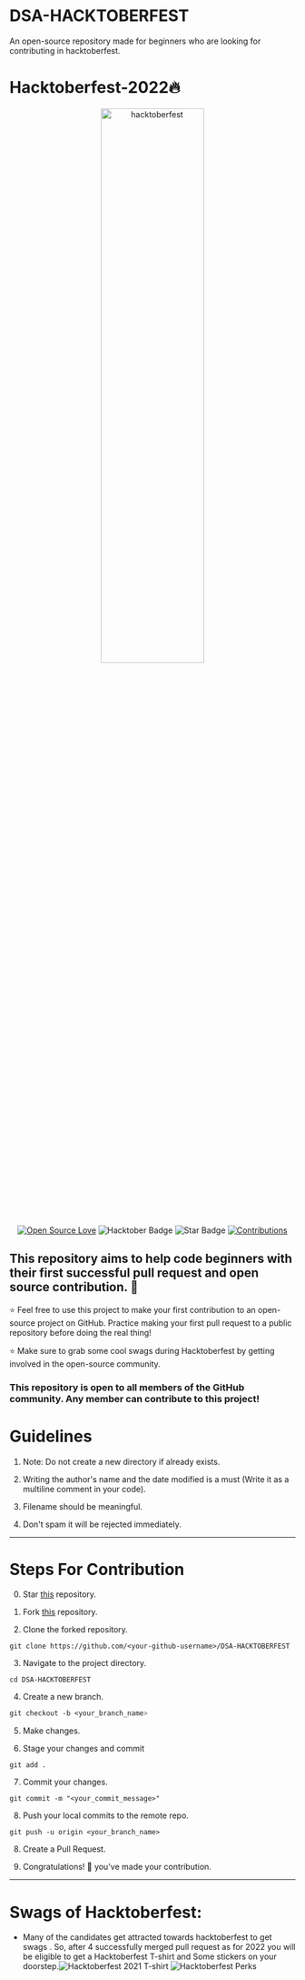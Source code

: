 # DSA-HACKTOBERFEST

An open-source repository made for beginners who are looking for contributing in hacktoberfest.

  

# Hacktoberfest-2022🔥

  

<div  align="center">

<img  src="https://raw.githubusercontent.com/deniss-eh/hacktuber/main/hacktoberfest.png"  alt="hacktoberfest"  width="60%"  height="50%">

</div>
<div align="center">

[![Open Source Love](https://firstcontributions.github.io/open-source-badges/badges/open-source-v1/open-source.svg)](https://github.com/deniss-eh/DSA-HACKTOBERFEST)
<img src="https://img.shields.io/badge/HacktoberFest-2022-blueviolet" alt="Hacktober Badge"/>
<img src="https://img.shields.io/static/v1?label=%E2%AD%90&message=If%20Useful&style=style=flat&color=BC4E99" alt="Star Badge"/>
<a href="https://github.com/SamarthTMSL" ><img src="https://img.shields.io/badge/Contributions-welcome-green.svg?style=flat&logo=github" alt="Contributions" /></a>

</div>

  

## This repository aims to help code beginners with their first successful pull request and open source contribution. :partying_face:

  

:star: Feel free to use this project to make your first contribution to an open-source project on GitHub. Practice making your first pull request to a public repository before doing the real thing!

  

:star: Make sure to grab some cool swags during Hacktoberfest by getting involved in the open-source community.

  

### This repository is open to all members of the GitHub community. Any member can contribute to this project!

# Guidelines

  
  

1. Note: Do not create a new directory if already exists.

2. Writing the author's name and the date modified is a must (Write it as a multiline comment in your code).

3. Filename should be meaningful.

4. Don't spam it will be rejected immediately.

  

---

  

# Steps For Contribution

 

0. Star <a  href="https://github.com/deniss-eh/DSA-HACKTOBERFEST"  title="this">this</a> repository.

  

1. Fork <a  href="https://github.com/deniss-eh/DSA-HACKTOBERFEST"  title="this">this</a> repository.

  

2. Clone the forked repository.

```
git clone https://github.com/<your-github-username>/DSA-HACKTOBERFEST
```

3. Navigate to the project directory.

```
cd DSA-HACKTOBERFEST
```

  

4. Create a new branch.

```css
git checkout -b <your_branch_name>
```

5. Make changes.

 
6. Stage your changes and commit

```
git add .
```
  
7. Commit your changes.
```
git commit -m "<your_commit_message>"
```

  

8. Push your local commits to the remote repo.

```
git push -u origin <your_branch_name>
```

  

8. Create a Pull Request.

  

9. Congratulations! 🎉 you've made your contribution.
---

# Swags of Hacktoberfest:

 -  Many of the candidates get attracted towards hacktoberfest to get swags . So, after 4 successfully merged pull request as for 2022 you will be eligible to get a Hacktoberfest T-shirt and Some stickers on your doorstep.![Hacktoberfest 2021 T-shirt](https://res.cloudinary.com/practicaldev/image/fetch/s--xFx0Fv7H--/c_limit,f_auto,fl_progressive,q_auto,w_880/https://dev-to-uploads.s3.amazonaws.com/uploads/articles/copdhz6p28fs9wokyd7r.png)
 ![Hacktoberfest Perks](https://res.cloudinary.com/practicaldev/image/fetch/s--Hwxnb5bI--/c_limit,f_auto,fl_progressive,q_auto,w_880/https://dev-to-uploads.s3.amazonaws.com/uploads/articles/4y65vijry8t60fw2i5le.jpg)
